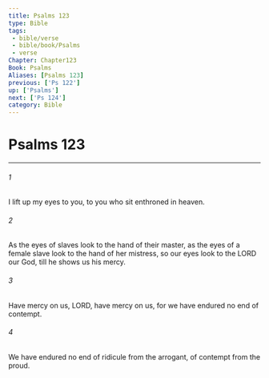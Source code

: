 ```yaml
---
title: Psalms 123
type: Bible
tags:
 - bible/verse
 - bible/book/Psalms
 - verse
Chapter: Chapter123
Book: Psalms
Aliases: [Psalms 123]
previous: ['Ps 122']
up: ['Psalms']
next: ['Ps 124']
category: Bible
---
```

# Psalms 123

***


###### 1 
I lift up my eyes to you, to you who sit enthroned in heaven. 

###### 2 
As the eyes of slaves look to the hand of their master, as the eyes of a female slave look to the hand of her mistress, so our eyes look to the LORD our God, till he shows us his mercy. 

###### 3 
Have mercy on us, LORD, have mercy on us, for we have endured no end of contempt. 

###### 4 
We have endured no end of ridicule from the arrogant, of contempt from the proud. 
